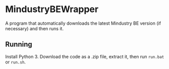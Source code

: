 # MindustryBEWrapper
A program that automatically downloads the latest Mindustry BE version (if necessary) and then runs it.

## Running
Install Python 3.
Download the code as a .zip file, extract it, then run `run.bat` or `run.sh`.
